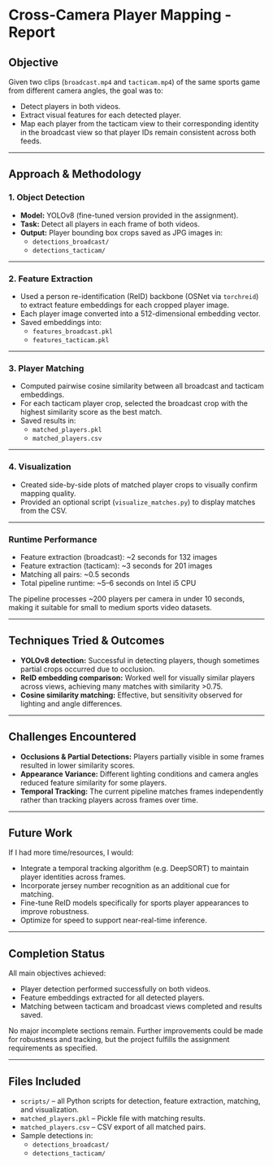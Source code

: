 # Cross-Camera Player Mapping - Report

## Objective

Given two clips (`broadcast.mp4` and `tacticam.mp4`) of the same sports game from different camera angles, the goal was to:

- Detect players in both videos.
- Extract visual features for each detected player.
- Map each player from the tacticam view to their corresponding identity in the broadcast view so that player IDs remain consistent across both feeds.

---

## Approach & Methodology

### 1. Object Detection

- **Model:** YOLOv8 (fine-tuned version provided in the assignment).
- **Task:** Detect all players in each frame of both videos.
- **Output:** Player bounding box crops saved as JPG images in:
  - `detections_broadcast/`
  - `detections_tacticam/`

---

### 2. Feature Extraction

- Used a person re-identification (ReID) backbone (OSNet via `torchreid`) to extract feature embeddings for each cropped player image.
- Each player image converted into a 512-dimensional embedding vector.
- Saved embeddings into:
  - `features_broadcast.pkl`
  - `features_tacticam.pkl`

---

### 3. Player Matching

- Computed pairwise cosine similarity between all broadcast and tacticam embeddings.
- For each tacticam player crop, selected the broadcast crop with the highest similarity score as the best match.
- Saved results in:
  - `matched_players.pkl`
  - `matched_players.csv`

---

### 4. Visualization

- Created side-by-side plots of matched player crops to visually confirm mapping quality.
- Provided an optional script (`visualize_matches.py`) to display matches from the CSV.

---

### Runtime Performance

- Feature extraction (broadcast): ~2 seconds for 132 images
- Feature extraction (tacticam): ~3 seconds for 201 images
- Matching all pairs: ~0.5 seconds
- Total pipeline runtime: ~5–6 seconds on Intel i5 CPU

The pipeline processes ~200 players per camera in under 10 seconds, making it suitable for small to medium sports video datasets.

---

## Techniques Tried & Outcomes

- **YOLOv8 detection:** Successful in detecting players, though sometimes partial crops occurred due to occlusion.
- **ReID embedding comparison:** Worked well for visually similar players across views, achieving many matches with similarity >0.75.
- **Cosine similarity matching:** Effective, but sensitivity observed for lighting and angle differences.

---

## Challenges Encountered

- **Occlusions & Partial Detections:** Players partially visible in some frames resulted in lower similarity scores.
- **Appearance Variance:** Different lighting conditions and camera angles reduced feature similarity for some players.
- **Temporal Tracking:** The current pipeline matches frames independently rather than tracking players across frames over time.

---

## Future Work

If I had more time/resources, I would:

- Integrate a temporal tracking algorithm (e.g. DeepSORT) to maintain player identities across frames.
- Incorporate jersey number recognition as an additional cue for matching.
- Fine-tune ReID models specifically for sports player appearances to improve robustness.
- Optimize for speed to support near-real-time inference.

---

## Completion Status

  All main objectives achieved:
- Player detection performed successfully on both videos.
- Feature embeddings extracted for all detected players.
- Matching between tacticam and broadcast views completed and results saved.

No major incomplete sections remain. Further improvements could be made for robustness and tracking, but the project fulfills the assignment requirements as specified.

---

## Files Included

- `scripts/` – all Python scripts for detection, feature extraction, matching, and visualization.
- `matched_players.pkl` – Pickle file with matching results.
- `matched_players.csv` – CSV export of all matched pairs.
- Sample detections in:
  - `detections_broadcast/`
  - `detections_tacticam/`

